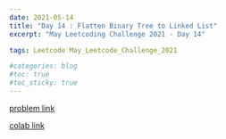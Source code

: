 ```yaml
---
date: 2021-05-14
title: "Day 14 : Flatten Binary Tree to Linked List"
excerpt: "May Leetcoding Challenge 2021 - Day 14"

tags: Leetcode May_Leetcode_Challenge_2021

#categories: blog
#toc: true
#toc_sticky: true
---
```


<script src="https://gist.github.com/1cg2cg3cg/a9c96cfb33348dc85f0997ef7fc57fb3.js"></script>

[problem link](https://leetcode.com/explore/challenge/card/may-leetcoding-challenge-2021/599/week-2-may-8th-may-14th/3742/)

[colab link](https://colab.research.google.com/drive/1SMmjpqnEsDEJfoq9hclRNHFow-xDMKL-#scrollTo=8sD_WtooHpwX)
